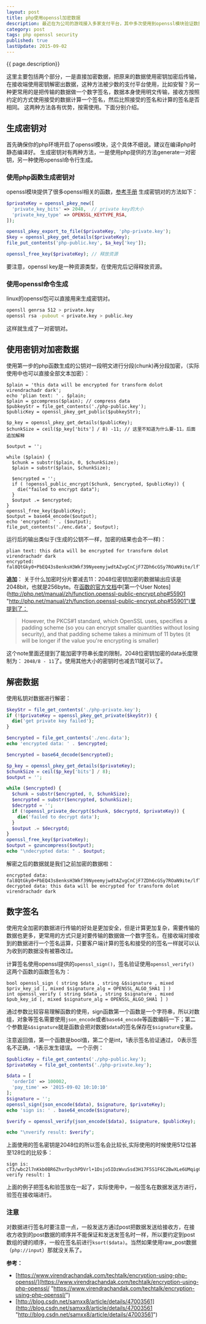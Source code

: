 ```yaml
---
layout: post
title: php使用openssl加密数据
description: 最近在为公司的游戏接入多家支付平台，其中多次使用到openssl模块验证数据的签名，之前在做阿里支付的时候也有做支付的回调，但是当时直接套一个sdk代码，没有仔细研究，这里记录一下在php中使用openssl加密数据和验证数据签名的方法。
category: post
tags: php openssl security
published: true
lastUpdate: 2015-09-02
---
```


{{ page.description}}

这里主要包括两个部分，一是直接加密数据，把原来的数据使用密钥加密后传输，在接收端使用密钥解密出数据，这种方法被少数的支付平台使用，比如安智？另一种更常用的是把传输的数据做一个数字签名，数据本身使用明文传输，接收方按照约定的方式使用接受的数据计算一个签名，然后比照接受的签名和计算的签名是否相同。
这两种方法各有优势，按需使用。下面分别介绍。

## 生成密钥对 ##
首先确保你的php环境开启了openssl模块，这个具体不细说。建议在编译php时静态编译好。
生成密钥对有两种方法，一是使用php提供的方法generate一对密钥，另一种使用openssl命令行生成。
### 使用php函数生成密钥对 ###
openssl模块提供了很多openssl相关的函数，[参考手册](http://php.net/manual/en/ref.openssl.php "http://php.net/manual/en/ref.openssl.php") 生成密钥对的方法如下：

```php
$privateKey = openssl_pkey_new([
  'private_key_bits' => 2048,  // private key的大小
  'private_key_type' => OPENSSL_KEYTYPE_RSA,
]);

openssl_pkey_export_to_file($privateKey, 'php-private.key');
$key = openssl_pkey_get_details($privateKey);
file_put_contents('php-public.key', $a_key['key']);

openssl_free_key($privateKey); // 释放资源
```
要注意，openssl key是一种资源类型，在使用完后记得释放资源。

### 使用openssl命令生成 ###
linux的openssl包可以直接用来生成密钥对。

```bash
opensll genrsa 512 > private.key
openssl rsa -pubout < private.key > public.key
```
这样就生成了一对密钥对。

## 使用密钥对加密数据 ##

使用第一步的php函数生成的公钥对一段明文进行分段(chunk)再分段加密，（实际使用中也可以直接全部文本加密）：

```
$plain = 'this data will be encrypted for transform dolot virendrachadr dark';
echo 'plian text: ' . $plain;
$plain = gzcompress($plain); // compress data
$pubkeyStr = file_get_contents('./php-public.key');
$publicKey = openssl_pkey_get_public($pubkeyStr);

$p_key = openssl_pkey_get_details($publicKey);
$chunkSize = ceil($p_key['bits'] / 8) -11; // 这里不知道为什么要-11，后面追加解释

$output = '';

while ($plain) {
  $chunk = substr($plain, 0, $chunkSize);
  $plain = substr($plain, $chunkSize);

  $encrypted = '';
  if ( !openssl_public_encrypt($chunk, $encrypted, $publicKey)) {
    die("failed to encrypt data");
  }
  $output .= $encrypted;
}
openssl_free_key($publicKey);
$output = base64_encode($output);
echo 'encrypted: ' . ($output);
file_put_contents('./enc.data', $output);

```
运行后的输出类似于(生成的公钥不一样，加密的结果也会不一样)：

```
plian text: this data will be encrypted for transform dolot virendrachadr dark
encrypted: fal8QtGky0+PbEQ43s8enksH3Wkf39NyeemyjwdtAZvgCnCjF7ZDh6cGSy7ROaN9ite/lfTzJwupiZtXqZojWWzIqq+J3P/58LZogRgWACbRBevq5JF1XmBiQCNDdRCWaBAC3HToUfryh9+0OzxN5I4Txk+/+j4WdQpNyuUMJbNGlNXUdGfL7I6Hw07DAooqDLKGYCu9bfM8aOVn6MASmdegQzYw58YtbfPZIfSAKB35JJLlVK5mJX/4g/GIzFdbj3s9pQL7Xhs0+y2oi5GNsAO45vxrHE9xu+SM8c0/jAQKjXjm5KACsCUUw2zAi/G/g6cUsJAQfrbHKdpwcBp5JQ==
```

**追加**： 关于什么加密时分片要减去11：2048位密钥加密的数据输出应该是2048bit，也就是256byte。在[函数的官方文档](http://php.net/manual/zh/function.openssl-public-encrypt.php "http://php.net/manual/zh/function.openssl-public-encrypt.php")中[第一个User Notes](http://php.net/manual/zh/function.openssl-public-encrypt.php#55901 "http://php.net/manual/zh/function.openssl-public-encrypt.php#55901")里提到了：

> However, the PKCS#1 standard, which OpenSSL uses, specifies a padding scheme (so you can encrypt smaller quantities without losing security), and that padding scheme takes a minimum of 11 bytes (it will be longer if the value you're encrypting is smaller)

这个note里面还提到了能加密字符串长度的限制，2048位密钥加密的data长度限制为： `2048/8 - 11`了。使用其他大小的密钥时也减去11就可以了。
## 解密数据 ##
使用私钥对数据进行解密：

```php
$keyStr = file_get_contents('./php-private.key');
if (!$privateKey = openssl_pkey_get_private($keyStr)) {
  die('get private key failed');
}

$encrypted = file_get_contents('./enc.data');
echo 'encrypted data: ' . $encrypted;

$encrypted = base64_decode($encrypted);

$p_key = openssl_pkey_get_details($privateKey);
$chunkSize = ceil($p_key['bits'] / 8);
$output = '';

while ($encrypted) {
  $chunk = substr($encrypted, 0, $chunkSize);
  $encrypted = substr($encrypted, $chunkSize);
  $decryptd = '';
  if (!openssl_private_decrypt($chunk, $decryptd, $privateKey)) {
    die('failed to decrypt data');
  }
  $output .= $decryptd;
}
openssl_free_key($privateKey);
$output = gzuncompress($output);
echo "\ndecrypted data: " . $output;
```
解密之后的数据就是我们之前加密的数据啦：

```
encrypted data: fal8QtGky0+PbEQ43s8enksH3Wkf39NyeemyjwdtAZvgCnCjF7ZDh6cGSy7ROaN9ite/lfTzJwupiZtXqZojWWzIqq+J3P/58LZogRgWACbRBevq5JF1XmBiQCNDdRCWaBAC3HToUfryh9+0OzxN5I4Txk+/+j4WdQpNyuUMJbNGlNXUdGfL7I6Hw07DAooqDLKGYCu9bfM8aOVn6MASmdegQzYw58YtbfPZIfSAKB35JJLlVK5mJX/4g/GIzFdbj3s9pQL7Xhs0+y2oi5GNsAO45vxrHE9xu+SM8c0/jAQKjXjm5KACsCUUw2zAi/G/g6cUsJAQfrbHKdpwcBp5JQ==
decrypted data: this data will be encrypted for transform dolot virendrachadr dark
```

## 数字签名 ##
使用完全加密的数据进行传输的好处是更加安全，但是计算更加复杂，需要传输的数据也更多，更常用的方式只是对要传输的数据做一个数字签名，在接收端对接收到的数据进行一个签名运算，只要客户端计算的签名和接受的的签名一样就可以认为收到的数据没有被篡改过。

计算签名使用openssl提供的`openssl_sign()`，签名验证使用`openssl_verify()`
这两个函数的函数签名为：

```
bool openssl_sign ( string $data , string &$signature , mixed $priv_key_id [, mixed $signature_alg = OPENSSL_ALGO_SHA1 ] )
int openssl_verify ( string $data , string $signature , mixed $pub_key_id [, mixed $signature_alg = OPENSSL_ALGO_SHA1 ] )
```
通过参数比较容易理解函数的使用，sign函数第一个函数是一个字符串，所以对数组，对象等签名需要使用`json_encode`或者`base64_encode`等函数编码一下；第二个参数是`&$signature`就是函数会把对数据`$data`的签名保存在`$signature`变量。

注意返回值，第一个函数是bool值，第二个是int，1表示签名验证通过， 0表示签名不正确，-1表示发生错误。
一个示例：

```php
$publicKey = file_get_contents('./php-public.key');
$privateKey = file_get_contents('./php-private.key');

$data = [
  'orderId' => 100002,
  'pay_time' => '2015-09-02 10:10:10'
];
$signature = '';
openssl_sign(json_encode($data), $signature, $privateKey);
echo 'sign is: ' . base64_encode($signature);

$verify = openssl_verify(json_encode($data), $signature, $publicKey);

echo "\nverify result: $verify";
```
上面使用的签名密钥是2048位的所以签名会比较长,实际使用的时候使用512位甚至128位的比较多：

```
sign is: cT3/wbc2l7nKkb0BR6ZhvrDychPDVrl+1Dsjo5IDzWvuSsd3H17F5S1F6C2BwXLe6UMqigCsEplkuBvp0J1ZW3utrNAZLzWvnaMHXu0oiBrqp0Mgud2qcjcGvpF10Fs70OqyPlf2d0v0YOSg/vZ7MAeZNPOEYgcxVhsol9WCyboFyuqUNVPyZb629M/fDMofemwVBGxc/u/+NIRxFFDawPaIwPauuengrEs4sTcL12Yyx+l4pW6VQ1yXOAeBgg43SEcNr7LoKV7ALGhcAws2gIhHkUgfqfKobq19e02j4Zi+ZouorlgVDu8Fst0nejFvze1vQfDgEpCNODpzNE51yg==
verify result: 1
```
上面的例子把签名和验签放在一起了，实际使用中，一般签名在数据发送方进行，验签在接收端进行。

### 注意 ###
对数据进行签名时要注意一点，一般发送方通过post把数据发送给接收方，在接收方收到的post数据的顺序并不能保证和发送发签名时一样，所以要约定到post数组的键的顺序，一般在签名前进行```ksort($data)```。当然如果使用raw_post数据（```php://input```）那就没关系了。

**参考：**

- [https://www.virendrachandak.com/techtalk/encryption-using-php-openssl/](https://www.virendrachandak.com/techtalk/encryption-using-php-openssl/ "https://www.virendrachandak.com/techtalk/encryption-using-php-openssl/")
- [http://blog.csdn.net/samxx8/article/details/47003561](http://blog.csdn.net/samxx8/article/details/47003561 "http://blog.csdn.net/samxx8/article/details/47003561")